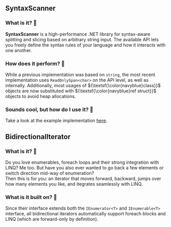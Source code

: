 ## SyntaxScanner

### What is it? :star2:

**SyntaxScanner** is a high-performance .NET library for syntax-aware splitting and slicing based on arbitrary string input. The available API lets you freely define the syntax rules of your language and how it interacts with one another.

### How does it perform? :rocket:

While a previous implementation was based on `string`, the most recent implementation uses `ReadOnlySpan<char>` on the API level, as well as internally.
Additionally, most usages of ${\textsf{\color{navyblue}class}}$ objects are now substituted with ${\textsf{\color{navyblue}ref struct}}$ objects to avoid heap allocations.

### Sounds cool, but how do I use it? :eyes:

Take a look at the example implementation [here](/Examples/Example.SyntaxScanner/MyLanguageParser.cs).


## BidirectionalIterator

### What is it? :star2:

Do you love enumerables, foreach loops and their strong integration with LINQ? Me too. But have you also ever wanted to go back a few elements or switch direction mid-way of enumeration? <br>
Then this is for you: an iterator that moves forward, backward, jumps over how many elements you like, and itegrates seamlessly with LINQ.

### What is it built on? :wrench:

Since their interface extends both the `IEnumerator<T>` and `IEnumerable<T>` interface, all bidirectional iterators automatically support foreach blocks and LINQ (which are forward-only by definition).
